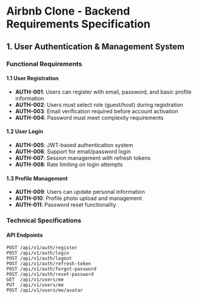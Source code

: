 # Airbnb Clone - Backend Requirements Specification

## 1. User Authentication & Management System

### Functional Requirements

#### 1.1 User Registration
- **AUTH-001**: Users can register with email, password, and basic profile information
- **AUTH-002**: Users must select role (guest/host) during registration
- **AUTH-003**: Email verification required before account activation
- **AUTH-004**: Password must meet complexity requirements

#### 1.2 User Login
- **AUTH-005**: JWT-based authentication system
- **AUTH-006**: Support for email/password login
- **AUTH-007**: Session management with refresh tokens
- **AUTH-008**: Rate limiting on login attempts

#### 1.3 Profile Management
- **AUTH-009**: Users can update personal information
- **AUTH-010**: Profile photo upload and management
- **AUTH-011**: Password reset functionality

### Technical Specifications

#### API Endpoints
```http
POST /api/v1/auth/register
POST /api/v1/auth/login
POST /api/v1/auth/logout
POST /api/v1/auth/refresh-token
POST /api/v1/auth/forgot-password
POST /api/v1/auth/reset-password
GET  /api/v1/users/me
PUT  /api/v1/users/me
POST /api/v1/users/me/avatar
